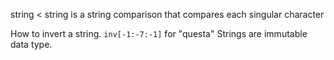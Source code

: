 
 string < string 
 is a string comparison that compares each singular character

How to invert a string. `inv[-1:-7:-1]` for "questa"
Strings are immutable data type.

